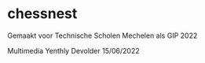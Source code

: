 # chessnest


Gemaakt voor Technische Scholen Mechelen als GIP 2022

Multimedia
Yenthly Devolder 15/06/2022

